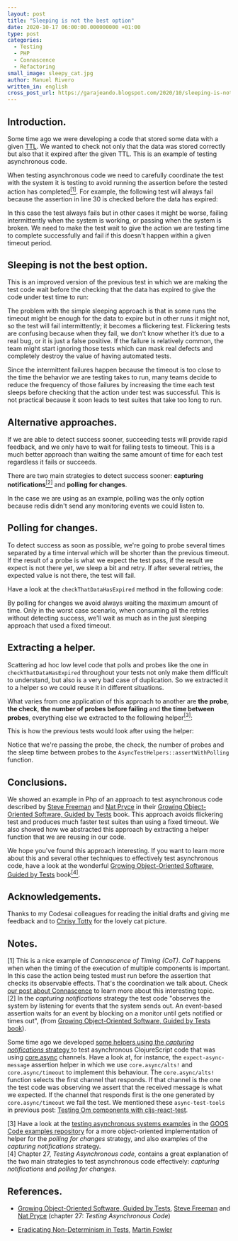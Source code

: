 ```yaml
---
layout: post
title: "Sleeping is not the best option"
date: 2020-10-17 06:00:00.000000000 +01:00
type: post
categories:
  - Testing
  - PHP
  - Connascence 
  - Refactoring
small_image: sleepy_cat.jpg
author: Manuel Rivero
written_in: english
cross_post_url: https://garajeando.blogspot.com/2020/10/sleeping-is-not-best-option.html
---
```


<h2>Introduction. </h2>

Some time ago we were developing a code that stored some data with a given [TTL](https://en.wikipedia.org/wiki/Time_to_live). We wanted to check not only that the data was stored correctly but also that it expired after the given TTL. This is an example of testing asynchronous code.

When testing asynchronous code we need to carefully coordinate the test with the system it is testing to avoid running the assertion before the tested action has completed<a href="#nota1"><sup>[1]</sup></a>. For example, the following test will always fail because the assertion in line 30 is checked before the data has expired:

<script src="https://gist.github.com/trikitrok/9643d3e99e9ed3ef362cfab3055c4be6.js"></script>

In this case the test always fails but in other cases it might be worse, failing intermittently when the system is working, or passing when the system is broken. We need to make the test wait to give the action we are testing time to complete successfully and fail if this doesn't happen within a given timeout period.

<h2>Sleeping is not the best option.</h2>
This is an improved version of the previous test in which we are making the test code wait before the checking that the data has expired to give the code under test time to run:

<script src="https://gist.github.com/trikitrok/22abb9f0148f94f50081a9672d3b50ea.js"></script>

The problem with the simple sleeping approach is that in some runs the timeout might be enough for the data to expire but in other runs it might not, so the test will fail intermittently; it becomes a flickering test. Flickering tests are confusing because when they fail, we don't know whether it’s due to a real bug, or it is just a false positive. If the failure is relatively common, the team might start ignoring those tests which can mask real defects and completely destroy the value of having automated tests.

Since the intermittent failures happen because the timeout is too close to the time the behavior we are testing takes to run, many teams decide to reduce the frequency of those failures by increasing the time each test sleeps before checking that the action under test was successful. This is not practical because it soon leads to test suites that take too long to run.

<h2>Alternative approaches. </h2>

If we are able to detect success sooner, succeeding tests will provide rapid feedback, and we only have to wait for failing tests to timeout. This is a much better approach than waiting the same amount of time for each test regardless it fails or succeeds.

There are two main strategies to detect success sooner: **capturing notifications**<a href="#nota2"><sup>[2]</sup></a> and **polling for changes**.

In the case we are using as an example, polling was the only option because redis didn't send any monitoring events we could listen to.

<h2>Polling for changes. </h2>
To detect success as soon as possible, we're going to probe several times separated by a time interval which will be shorter than the previous timeout. If the result of a probe is what we expect the test pass, if the result we expect is not there yet, we sleep a bit and retry. If after several retries, the expected value is not there, the test will fail.

Have a look at the `checkThatDataHasExpired` method in the following code:

<script src="https://gist.github.com/trikitrok/0c9316696bedea68ccfd60dc00039bff.js"></script>

By polling for changes we avoid always waiting the maximum amount of time. Only in the worst case scenario, when consuming all the retries without detecting success, we'll wait as much as in the just sleeping approach that used a fixed timeout.

<h2>Extracting a helper.</h2>

Scattering ad hoc low level code that polls and probes like the one in `checkThatDataHasExpired` throughout your tests not only make them difficult to understand, but also is a very bad case of duplication. So we extracted it to a helper so we could reuse it in different situations.

What varies from one application of this approach to another are **the probe**, **the check**, **the number of probes before failing** and **the time between probes**, everything else we extracted to the following helper<a href="#nota3"><sup>[3]</sup></a>:

<script src="https://gist.github.com/trikitrok/688b3f850ab4459dbdcba06170f4e34a.js"></script>

This is how the previous tests would look after using the helper:

<script src="https://gist.github.com/trikitrok/ffef6ac252fc819b0a65cd49d189222b.js"></script>

Notice that we're passing the probe, the check, the number of probes and the sleep time between probes to the `AsyncTestHelpers::assertWithPolling` function.

<h2>Conclusions.</h2>

We showed an example in Php of an approach to test asynchronous code described by [Steve Freeman](https://www.higherorderlogic.com/) and [Nat Pryce](http://www.natpryce.com/) in their [Growing Object-Oriented Software, Guided by Tests](https://www.goodreads.com/book/show/4268826-growing-object-oriented-software-guided-by-tests) book. This approach avoids flickering test and produces much faster test suites than using a fixed timeout. We also showed how we abstracted this approach by extracting a helper function that we are reusing in our code. 

We hope you've found this approach interesting. If you want to learn more about this and several other techniques to effectively test asynchronous code, have a look at the wonderful [Growing Object-Oriented Software, Guided by Tests](https://www.goodreads.com/book/show/4268826-growing-object-oriented-software-guided-by-tests) book<a href="#nota4"><sup>[4]</sup></a>.

<h2>Acknowledgements.</h2>

Thanks to my Codesai colleagues for reading the initial drafts and giving me feedback and to [Chrisy Totty](https://www.pexels.com/@tottster) for the lovely cat picture.

<h2>Notes.</h2>

<div class="foot-note">
  <a name="nota1"></a> [1] This is a nice example of <i>Connascence of Timing (CoT)</i>. <i>CoT</i> happens when when the timing of the execution of multiple components is important. In this case the action being tested must run before the assertion that checks its observable effects. That's the coordination we talk about. Check <a href="https://codesai.com/2017/01/about-connascence">our post about Connascence</a> to learn more about this interesting topic.
</div>

<div class="foot-note">
  <a name="nota2"></a> [2] In the <i>capturing notifications</i> strategy the test code "observes the system by listening for events that the system sends out. An event-based assertion waits for an event by blocking on a monitor until gets notified or times out", (from <a href="https://www.goodreads.com/book/show/4268826-growing-object-oriented-software-guided-by-tests">Growing Object-Oriented Software, Guided by Tests book</a>).<br> 

  Some time ago we developed <a href="https://gist.github.com/trikitrok/a39f5fbec6ab0ee0c6f8db68e87a552c#file-async-test-tools-cljs">some helpers using the <i>capturing notifications</i> strategy </a>to test asynchronous ClojureScript code that was using <a href="https://github.com/clojure/core.async">core.async</a> channels. Have a look at, for instance, the <code class="highlighter-rouge">expect-async-message</code> assertion helper in which we use <code class="highlighter-rouge">core.async/alts!</code> and <code class="highlighter-rouge">core.async/timeout</code> to implement this behaviour. The <code class="highlighter-rouge">core.async/alts!</code> function selects the first channel that responds. If that channel is the one the test code was observing we assert that the received message is what we expected. If the channel that responds first is the one generated by <code class="highlighter-rouge">core.async/timeout</code> we fail the test. We mentioned these <code class="highlighter-rouge">async-test-tools</code> in previous post: <a href="https://codesai.com/2017/06/testing-om-components">Testing Om components with cljs-react-test</a>.
</div>

<div class="foot-note">
  <a name="nota3"></a> [3] Have a look at the <a href="https://github.com/npryce/goos-code-examples/tree/master/testing-asynchronous-systems">testing asynchronous systems examples</a> in the <a href="https://github.com/npryce/goos-code-examples">GOOS Code examples repository</a> for a more object-oriented implementation of helper for the <i>polling for changes</i> strategy, and also examples of the <i>capturing notifications</i> strategy.
</div>

<div class="foot-note">
  <a name="nota4"></a> [4] Chapter 27, <i>Testing Asynchronous code</i>, contains a great explanation of the two main strategies to test asynchronous code effectively: <i>capturing notifications</i> and <i>polling for changes</i>.
</div>


<h2>References.</h2>

* [Growing Object-Oriented Software, Guided by Tests](https://www.goodreads.com/book/show/4268826-growing-object-oriented-software-guided-by-tests), [Steve Freeman](https://www.higherorderlogic.com/) and [Nat Pryce](http://www.natpryce.com/) (chapter 27: <i>Testing Asynchronous Code</i>)

* [Eradicating Non-Determinism in Tests](https://martinfowler.com/articles/nonDeterminism.html#footnote-useful-nondeterminism), [Martin Fowler](https://martinfowler.com/)

